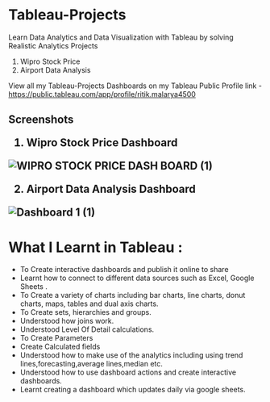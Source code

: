 # Tableau-Projects
Learn Data Analytics and Data Visualization with Tableau by solving Realistic Analytics Projects

1. Wipro Stock Price
2. Airport Data Analysis


View all my Tableau-Projects Dashboards on my Tableau Public Profile link -
https://public.tableau.com/app/profile/ritik.malarya4500

<H2> Screenshots

1. Wipro Stock Price Dashboard
  
![WIPRO STOCK PRICE DASH BOARD (1)](https://user-images.githubusercontent.com/65644535/134008388-d2cc4e07-135f-4510-9236-d247c4b5f201.png)
  
2. Airport Data Analysis Dashboard
 
![Dashboard 1 (1)](https://user-images.githubusercontent.com/65644535/135042032-41e3fdbb-1881-451d-93c5-8fcb541d4bba.png)



# What I Learnt in Tableau :
  
  
  
 * To Create interactive dashboards and publish it online to share
* Learnt how to connect to different data sources such as Excel, Google Sheets .
* To Create a variety of charts including bar charts, line charts, donut charts, maps, tables and dual axis charts.
* To Create sets, hierarchies and groups.
* Understood how joins work.
* Understood Level Of Detail calculations.
* To Create Parameters
* Create Calculated fields  
* Understood how to make use of the analytics  including using trend lines,forecasting,average lines,median etc.
* Understood how to use dashboard actions and create interactive dashboards.
* Learnt creating a dashboard which updates daily via google sheets.


